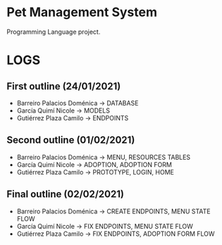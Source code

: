 # Pet Management System
Programming Language project.

# LOGS
## First outline (24/01/2021)
- Barreiro Palacios Doménica -> DATABASE
- García Quimí Nicole -> MODELS
- Gutiérrez Plaza Camilo -> ENDPOINTS

## Second outline (01/02/2021)
- Barreiro Palacios Doménica -> MENU, RESOURCES TABLES
- García Quimí Nicole -> ADOPTION, ADOPTION FORM
- Gutiérrez Plaza Camilo -> PROTOTYPE, LOGIN, HOME

## Final outline (02/02/2021)
- Barreiro Palacios Doménica -> CREATE ENDPOINTS, MENU STATE FLOW
- García Quimí Nicole -> FIX ENDPOINTS, MENU STATE FLOW
- Gutiérrez Plaza Camilo -> FIX ENDPOINTS, ADOPTION FORM FLOW
